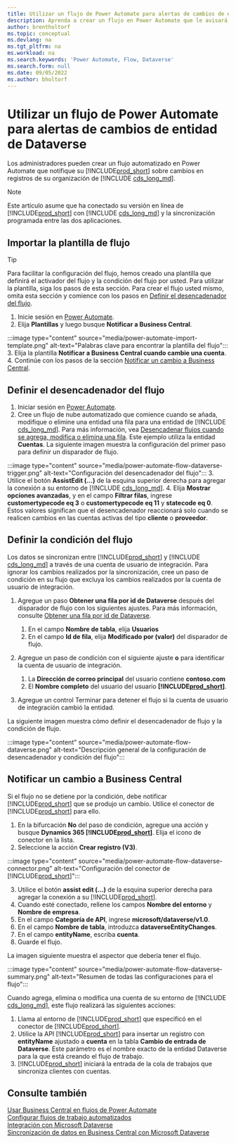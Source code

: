 ```yaml
---
title: Utilizar un flujo de Power Automate para alertas de cambios de entidad
description: Aprenda a crear un flujo en Power Automate que le avisará cuando cambie una entidad en el entorno de Dataverse.
author: brentholtorf
ms.topic: conceptual
ms.devlang: na
ms.tgt_pltfrm: na
ms.workload: na
ms.search.keywords: 'Power Automate, Flow, Dataverse'
ms.search.form: null
ms.date: 09/05/2022
ms.author: bholtorf
---
```

# <a name="use-a-power-automate-flow-for-alerts-to-dataverse-entity-changes"></a>Utilizar un flujo de Power Automate para alertas de cambios de entidad de Dataverse

Los administradores pueden crear un flujo automatizado en Power Automate que notifique su [!INCLUDE[prod_short](includes/prod_short.md)] sobre cambios en registros de su organización de [!INCLUDE [cds_long_md](includes/cds_long_md.md)].

> [!NOTE]
> Este artículo asume que ha conectado su versión en línea de [!INCLUDE[prod_short](includes/prod_short.md)] con [!INCLUDE [cds_long_md](includes/cds_long_md.md)] y la sincronización programada entre las dos aplicaciones.

## <a name="import-the-flow-template"></a>Importar la plantilla de flujo

> [!TIP]
> Para facilitar la configuración del flujo, hemos creado una plantilla que definirá el activador del flujo y la condición del flujo por usted. Para utilizar la plantilla, siga los pasos de esta sección. Para crear el flujo usted mismo, omita esta sección y comience con los pasos en [Definir el desencadenador del flujo](#define-the-flow-trigger).

1. Inicie sesión en [Power Automate](https://powerautomate.microsoft.com).
2. Elija **Plantillas** y luego busque **Notificar a Business Central**.

:::image type="content" source="media/power-automate-import-template.png" alt-text="Palabras clave para encontrar la plantilla del flujo":::
3. Elija la plantilla **Notificar a Business Central cuando cambie una cuenta**.
4. Continúe con los pasos de la sección [Notificar un cambio a Business Central](#notify-business-central-about-a-change).

## <a name="define-the-flow-trigger"></a>Definir el desencadenador del flujo

1. Iniciar sesión en [Power Automate](https://flow.microsoft.com).
2. Cree un flujo de nube automatizado que comience cuando se añada, modifique o elimine una entidad una fila para una entidad de [!INCLUDE [cds_long_md](includes/cds_long_md.md)]. Para más información, vea [Desencadenar flujos cuando se agrega, modifica o elimina una fila](/power-automate/dataverse/create-update-delete-trigger). Este ejemplo utiliza la entidad **Cuentas**. La siguiente imagen muestra la configuración del primer paso para definir un disparador de flujo.

:::image type="content" source="media/power-automate-flow-dataverse-trigger.png" alt-text="Configuración del desencadenador del flujo":::
3. Utilice el botón **AssistEdit (...)** de la esquina superior derecha para agregar la conexión a su entorno de [!INCLUDE [cds_long_md](includes/cds_long_md.md)].
4. Elija **Mostrar opciones avanzadas**, y en el campo **Filtrar filas**, ingrese **customertypecode eq 3** o **customertypecode eq 11** y **statecode eq 0**. Estos valores significan que el desencadenador reaccionará solo cuando se realicen cambios en las cuentas activas del tipo **cliente** o **proveedor**.

## <a name="define-the-flow-condition"></a>Definir la condición del flujo

Los datos se sincronizan entre [!INCLUDE[prod_short](includes/prod_short.md)] y [!INCLUDE [cds_long_md](includes/cds_long_md.md)] a través de una cuenta de usuario de integración. Para ignorar los cambios realizados por la sincronización, cree un paso de condición en su flujo que excluya los cambios realizados por la cuenta de usuario de integración.  

1. Agregue un paso **Obtener una fila por id de Dataverse** después del disparador de flujo con los siguientes ajustes. Para más información, consulte [Obtener una fila por id de Dataverse](/power-automate/dataverse/get-row-id).

    1. En el campo **Nombre de tabla**, elija **Usuarios**
    2. En el campo **Id de fila**, elija **Modificado por (valor)** del disparador de flujo.  

2. Agregue un paso de condición con el siguiente ajuste **o** para identificar la cuenta de usuario de integración.
    1. La **Dirección de correo principal** del usuario contiene **contoso.com**
    2. El **Nombre completo** del usuario del usuario **[!INCLUDE[prod_short](includes/prod_short.md)]**.

3. Agregue un control Terminar para detener el flujo si la cuenta de usuario de integración cambió la entidad.

La siguiente imagen muestra cómo definir el desencadenador de flujo y la condición de flujo.

:::image type="content" source="media/power-automate-flow-dataverse.png" alt-text="Descripción general de la configuración de desencadenador y condición del flujo":::

## <a name="notify-business-central-about-a-change"></a>Notificar un cambio a Business Central

Si el flujo no se detiene por la condición, debe notificar [!INCLUDE[prod_short](includes/prod_short.md)] que se produjo un cambio. Utilice el conector de [!INCLUDE[prod_short](includes/prod_short.md)] para ello.

1. En la bifurcación **No** del paso de condición, agregue una acción y busque **Dynamics 365 [!INCLUDE[prod_short](includes/prod_short.md)]**. Elija el icono de conector en la lista.
2. Seleccione la acción **Crear registro (V3)**.

:::image type="content" source="media/power-automate-flow-dataverse-connector.png" alt-text="Configuración del conector de [!INCLUDE[prod_short](includes/prod_short.md)]":::

3. Utilice el botón **assist edit (...)** de la esquina superior derecha para agregar la conexión a su [!INCLUDE[prod_short](includes/prod_short.md)].
4. Cuando esté conectado, rellene los campos **Nombre del entorno** y **Nombre de empresa**.
5. En el campo **Categoría de API**, ingrese **microsoft/dataverse/v1.0**.
6. En el campo **Nombre de tabla**, introduzca **dataverseEntityChanges**.
7. En el campo **entityName**, escriba **cuenta**.
8. Guarde el flujo.

La imagen siguiente muestra el aspector que debería tener el flujo.

:::image type="content" source="media/power-automate-flow-dataverse-summary.png" alt-text="Resumen de todas las configuraciones para el flujo":::

Cuando agrega, elimina o modifica una cuenta de su entorno de [!INCLUDE [cds_long_md](includes/cds_long_md.md)], este flujo realizará las siguientes acciones:

1. Llama al entorno de [!INCLUDE[prod_short](includes/prod_short.md)] que especificó en el conector de [!INCLUDE[prod_short](includes/prod_short.md)].
2. Utilice la API [!INCLUDE[prod_short](includes/prod_short.md)] para insertar un registro con **entityName** ajustado a **cuenta** en la tabla **Cambio de entrada de Dataverse**. Este parámetro es el nombre exacto de la entidad Dataverse para la que está creando el flujo de trabajo.
3. [!INCLUDE[prod_short](includes/prod_short.md)] iniciará la entrada de la cola de trabajos que sincroniza clientes con cuentas.

## <a name="see-also"></a>Consulte también

[Usar Business Central en flujos de Power Automate](across-how-use-financials-data-source-flow.md)  
[Configurar flujos de trabajo automatizados](/business-central/dev-itpro/powerplatform/automate-workflows)  
[Integración con Microsoft Dataverse](admin-common-data-service.md)  
[Sincronización de datos en Business Central con Microsoft Dataverse](admin-synchronizing-business-central-and-sales.md)  
